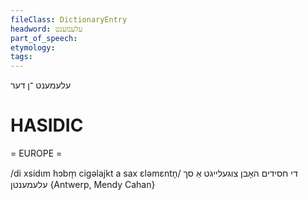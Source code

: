 ```yaml
---
fileClass: DictionaryEntry
headword: עלעמענט
part_of_speech: 
etymology: 
tags: 
---
```

עלעמענט
־ן
דער

HASIDIC
=======
= EUROPE = 

/di xsidɩm hɔbm̩ cigəlajkt a sax ɛləmɛntn̩/ די חסידים האָבן צוגעלייגט אַ סך עלעמענטן {Antwerp, Mendy Cahan}